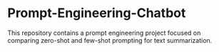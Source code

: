 # Prompt-Engineering-Chatbot
This repository contains a prompt engineering project focused on comparing zero-shot and few-shot prompting for text summarization.
